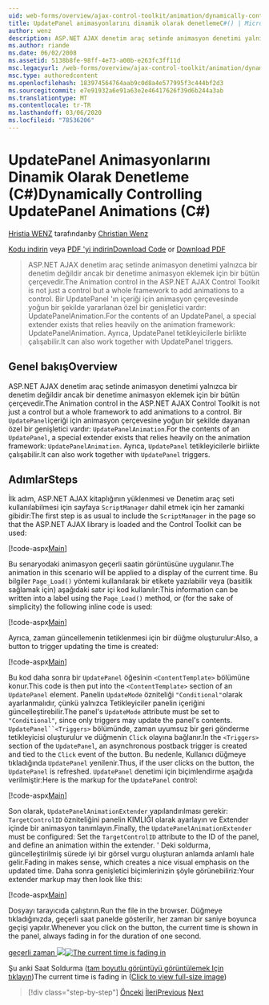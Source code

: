 ```yaml
---
uid: web-forms/overview/ajax-control-toolkit/animation/dynamically-controlling-updatepanel-animations-cs
title: UpdatePanel animasyonlarını dinamik olarak denetlemeC#() | Microsoft Docs
author: wenz
description: ASP.NET AJAX denetim araç setinde animasyon denetimi yalnızca bir denetim değildir ancak bir denetime animasyon eklemek için bir bütün çerçevedir. Bir... öğesinin içeriği için
ms.author: riande
ms.date: 06/02/2008
ms.assetid: 5138b8fe-98ff-4e73-a00b-e263fc3ff11d
msc.legacyurl: /web-forms/overview/ajax-control-toolkit/animation/dynamically-controlling-updatepanel-animations-cs
msc.type: authoredcontent
ms.openlocfilehash: 183974564764aab9c0d8a4e577995f3c444bf2d3
ms.sourcegitcommit: e7e91932a6e91a63e2e46417626f39d6b244a3ab
ms.translationtype: MT
ms.contentlocale: tr-TR
ms.lasthandoff: 03/06/2020
ms.locfileid: "78536206"
---
```

# <a name="dynamically-controlling-updatepanel-animations-c"></a><span data-ttu-id="9add2-104">UpdatePanel Animasyonlarını Dinamik Olarak Denetleme (C#)</span><span class="sxs-lookup"><span data-stu-id="9add2-104">Dynamically Controlling UpdatePanel Animations (C#)</span></span>

<span data-ttu-id="9add2-105">[Hristia WENZ](https://github.com/wenz) tarafından</span><span class="sxs-lookup"><span data-stu-id="9add2-105">by [Christian Wenz](https://github.com/wenz)</span></span>

<span data-ttu-id="9add2-106">[Kodu indirin](https://download.microsoft.com/download/9/3/f/93f8daea-bebd-4821-833b-95205389c7d0/UpdatePanelAnimation2.cs.zip) veya [PDF 'yi indirin](https://download.microsoft.com/download/b/6/a/b6ae89ee-df69-4c87-9bfb-ad1eb2b23373/updatepanelanimation2CS.pdf)</span><span class="sxs-lookup"><span data-stu-id="9add2-106">[Download Code](https://download.microsoft.com/download/9/3/f/93f8daea-bebd-4821-833b-95205389c7d0/UpdatePanelAnimation2.cs.zip) or [Download PDF](https://download.microsoft.com/download/b/6/a/b6ae89ee-df69-4c87-9bfb-ad1eb2b23373/updatepanelanimation2CS.pdf)</span></span>

> <span data-ttu-id="9add2-107">ASP.NET AJAX denetim araç setinde animasyon denetimi yalnızca bir denetim değildir ancak bir denetime animasyon eklemek için bir bütün çerçevedir.</span><span class="sxs-lookup"><span data-stu-id="9add2-107">The Animation control in the ASP.NET AJAX Control Toolkit is not just a control but a whole framework to add animations to a control.</span></span> <span data-ttu-id="9add2-108">Bir UpdatePanel 'ın içeriği için animasyon çerçevesinde yoğun bir şekilde yararlanan özel bir genişletici vardır: UpdatePanelAnimation.</span><span class="sxs-lookup"><span data-stu-id="9add2-108">For the contents of an UpdatePanel, a special extender exists that relies heavily on the animation framework: UpdatePanelAnimation.</span></span> <span data-ttu-id="9add2-109">Ayrıca, UpdatePanel tetikleyicilerle birlikte çalışabilir.</span><span class="sxs-lookup"><span data-stu-id="9add2-109">It can also work together with UpdatePanel triggers.</span></span>

## <a name="overview"></a><span data-ttu-id="9add2-110">Genel bakış</span><span class="sxs-lookup"><span data-stu-id="9add2-110">Overview</span></span>

<span data-ttu-id="9add2-111">ASP.NET AJAX denetim araç setinde animasyon denetimi yalnızca bir denetim değildir ancak bir denetime animasyon eklemek için bir bütün çerçevedir.</span><span class="sxs-lookup"><span data-stu-id="9add2-111">The Animation control in the ASP.NET AJAX Control Toolkit is not just a control but a whole framework to add animations to a control.</span></span> <span data-ttu-id="9add2-112">Bir `UpdatePanel`içeriği için animasyon çerçevesine yoğun bir şekilde dayanan özel bir genişletici vardır: `UpdatePanelAnimation`.</span><span class="sxs-lookup"><span data-stu-id="9add2-112">For the contents of an `UpdatePanel`, a special extender exists that relies heavily on the animation framework: `UpdatePanelAnimation`.</span></span> <span data-ttu-id="9add2-113">Ayrıca, `UpdatePanel` tetikleyicilerle birlikte çalışabilir.</span><span class="sxs-lookup"><span data-stu-id="9add2-113">It can also work together with `UpdatePanel` triggers.</span></span>

## <a name="steps"></a><span data-ttu-id="9add2-114">Adımlar</span><span class="sxs-lookup"><span data-stu-id="9add2-114">Steps</span></span>

<span data-ttu-id="9add2-115">İlk adım, ASP.NET AJAX kitaplığının yüklenmesi ve Denetim araç seti kullanılabilmesi için sayfaya `ScriptManager` dahil etmek için her zamanki gibidir:</span><span class="sxs-lookup"><span data-stu-id="9add2-115">The first step is as usual to include the `ScriptManager` in the page so that the ASP.NET AJAX library is loaded and the Control Toolkit can be used:</span></span>

[!code-aspx[Main](dynamically-controlling-updatepanel-animations-cs/samples/sample1.aspx)]

<span data-ttu-id="9add2-116">Bu senaryodaki animasyon geçerli saatin görüntüsüne uygulanır.</span><span class="sxs-lookup"><span data-stu-id="9add2-116">The animation in this scenario will be applied to a display of the current time.</span></span> <span data-ttu-id="9add2-117">Bu bilgiler `Page_Load()` yöntemi kullanılarak bir etikete yazılabilir veya (basitlik sağlamak için) aşağıdaki satır içi kod kullanılır:</span><span class="sxs-lookup"><span data-stu-id="9add2-117">This information can be written into a label using the `Page_Load()` method, or (for the sake of simplicity) the following inline code is used:</span></span>

[!code-aspx[Main](dynamically-controlling-updatepanel-animations-cs/samples/sample2.aspx)]

<span data-ttu-id="9add2-118">Ayrıca, zaman güncellemenin tetiklenmesi için bir düğme oluşturulur:</span><span class="sxs-lookup"><span data-stu-id="9add2-118">Also, a button to trigger updating the time is created:</span></span>

[!code-aspx[Main](dynamically-controlling-updatepanel-animations-cs/samples/sample3.aspx)]

<span data-ttu-id="9add2-119">Bu kod daha sonra bir `UpdatePanel` öğesinin `<ContentTemplate>` bölümüne konur.</span><span class="sxs-lookup"><span data-stu-id="9add2-119">This code is then put into the `<ContentTemplate>` section of an `UpdatePanel` element.</span></span> <span data-ttu-id="9add2-120">Panelin `UpdateMode` özniteliği `"Conditional"`olarak ayarlanmalıdır, çünkü yalnızca Tetikleyiciler panelin içeriğini güncelleştirebilir.</span><span class="sxs-lookup"><span data-stu-id="9add2-120">The panel's `UpdateMode` attribute must be set to `"Conditional"`, since only triggers may update the panel's contents.</span></span> <span data-ttu-id="9add2-121">`UpdatePanel``<Triggers>` bölümünde, zaman uyumsuz bir geri gönderme tetikleyicisi oluşturulur ve düğmenin `Click` olayına bağlanır.</span><span class="sxs-lookup"><span data-stu-id="9add2-121">In the `<Triggers>` section of the `UpdatePanel`, an asynchronous postback trigger is created and tied to the `Click` event of the button.</span></span> <span data-ttu-id="9add2-122">Bu nedenle, Kullanıcı düğmeye tıkladığında `UpdatePanel` yenilenir.</span><span class="sxs-lookup"><span data-stu-id="9add2-122">Thus, if the user clicks on the button, the `UpdatePanel` is refreshed.</span></span> <span data-ttu-id="9add2-123">`UpdatePanel` denetimi için biçimlendirme aşağıda verilmiştir:</span><span class="sxs-lookup"><span data-stu-id="9add2-123">Here is the markup for the `UpdatePanel` control:</span></span>

[!code-aspx[Main](dynamically-controlling-updatepanel-animations-cs/samples/sample4.aspx)]

<span data-ttu-id="9add2-124">Son olarak, `UpdatePanelAnimationExtender` yapılandırılması gerekir: `TargetControlID` özniteliğini panelin KIMLIĞI olarak ayarlayın ve Extender içinde bir animasyon tanımlayın.</span><span class="sxs-lookup"><span data-stu-id="9add2-124">Finally, the `UpdatePanelAnimationExtender` must be configured: Set the `TargetControlID` attribute to the ID of the panel, and define an animation within the extender.</span></span> <span data-ttu-id="9add2-125">' Deki soldurma, güncelleştirilmiş sürede iyi bir görsel vurgu oluşturan anlamda anlamlı hale gelir.</span><span class="sxs-lookup"><span data-stu-id="9add2-125">Fading in makes sense, which creates a nice visual emphasis on the updated time.</span></span> <span data-ttu-id="9add2-126">Daha sonra genişletici biçimlerinizin şöyle görünebiliriz:</span><span class="sxs-lookup"><span data-stu-id="9add2-126">Your extender markup may then look like this:</span></span>

[!code-aspx[Main](dynamically-controlling-updatepanel-animations-cs/samples/sample5.aspx)]

<span data-ttu-id="9add2-127">Dosyayı tarayıcıda çalıştırın.</span><span class="sxs-lookup"><span data-stu-id="9add2-127">Run the file in the browser.</span></span> <span data-ttu-id="9add2-128">Düğmeye tıkladığınızda, geçerli saat panelde gösterilir, her zaman bir saniye boyunca geçişi yapılır.</span><span class="sxs-lookup"><span data-stu-id="9add2-128">Whenever you click on the button, the current time is shown in the panel, always fading in for the duration of one second.</span></span>

<span data-ttu-id="9add2-129">[geçerli zaman ![](dynamically-controlling-updatepanel-animations-cs/_static/image2.png)](dynamically-controlling-updatepanel-animations-cs/_static/image1.png)</span><span class="sxs-lookup"><span data-stu-id="9add2-129">[![The current time is fading in](dynamically-controlling-updatepanel-animations-cs/_static/image2.png)](dynamically-controlling-updatepanel-animations-cs/_static/image1.png)</span></span>

<span data-ttu-id="9add2-130">Şu anki Saat Soldurma ([tam boyutlu görüntüyü görüntülemek Için tıklayın](dynamically-controlling-updatepanel-animations-cs/_static/image3.png))</span><span class="sxs-lookup"><span data-stu-id="9add2-130">The current time is fading in ([Click to view full-size image](dynamically-controlling-updatepanel-animations-cs/_static/image3.png))</span></span>

> [!div class="step-by-step"]
> <span data-ttu-id="9add2-131">[Önceki](animating-an-updatepanel-control-cs.md)
> [İleri](adding-animation-to-a-control-vb.md)</span><span class="sxs-lookup"><span data-stu-id="9add2-131">[Previous](animating-an-updatepanel-control-cs.md)
[Next](adding-animation-to-a-control-vb.md)</span></span>
